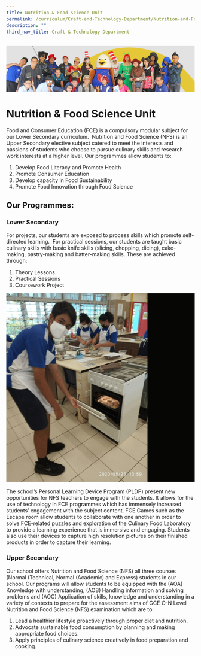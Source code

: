 ```yaml
---
title: Nutrition & Food Science Unit
permalink: /curriculum/Craft-and-Technology-Department/Nutrition-and-Food-Science-Unit/
description: ""
third_nav_title: Craft & Technology Department
---
```

![](/images/curriculum.jpg)

Nutrition & Food Science Unit
=============================

Food and Consumer Education (FCE) is a compulsory modular subject for our Lower Secondary curriculum.  Nutrition and Food Science (NFS) is an Upper Secondary elective subject catered to meet the interests and passions of students who choose to pursue culinary skills and research work interests at a higher level. Our programmes allow students to: 

1.  Develop Food Literacy and Promote Health
2.  Promote Consumer Education
3.  Develop capacity in Food Sustainability
4.  Promote Food Innovation through Food Science

Our Programmes:
---------------

  

### Lower Secondary

For projects, our students are exposed to process skills which promote self-directed learning.  For practical sessions, our students are taught basic culinary skills with basic knife skills (slicing, chopping, dicing), cake-making, pastry-making and batter-making skills. These are achieved through:

1.  Theory Lessons
2.  Practical Sessions
3.  Coursework Project



![](/images/nutrition.gif)

The school’s Personal Learning Device Program (PLDP) present new opportunities for NFS teachers to engage with the students. It allows for the use of technology in FCE programmes which has immensely increased students’ engagement with the subject content. FCE Games such as the Escape room allow students to collaborate with one another in order to solve FCE-related puzzles and exploration of the Culinary Food Laboratory to provide a learning experience that is immersive and engaging. Students also use their devices to capture high resolution pictures on their finished products in order to capture their learning.


### Upper Secondary

Our school offers Nutrition and Food Science (NFS) all three courses (Normal (Technical, Normal (Academic) and Express) students in our school. Our programs will allow students to be equipped with the (AOA) Knowledge with understanding, (AOB) Handling information and solving problems and (AOC) Application of skills, knowledge and understanding in a variety of contexts to prepare for the assessment aims of GCE O-N Level Nutrition and Food Science (NFS) examination which are to:

1.  Lead a healthier lifestyle proactively through proper diet and nutrition.
2.  Advocate sustainable food consumption by planning and making appropriate food choices. 
3.  Apply principles of culinary science creatively in food preparation and cooking.